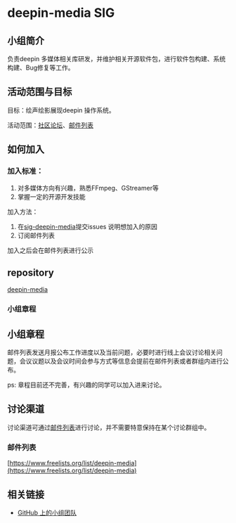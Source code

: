 # deepin-media SIG

## 小组简介

负责deepin 多媒体相关库研发，并维护相关开源软件包，进行软件包构建、系统构建、Bug修复等工作。

## 活动范围与目标

目标：绘声绘影展现deepin 操作系统。

活动范围：[社区论坛](https://bbs.deepin.org/)、[邮件列表](https://www.freelists.org/list/deepin-media)

## 如何加入

### 加入标准： 

1. 对多媒体方向有兴趣，熟悉FFmpeg、GStreamer等
2. 掌握一定的开源开发技能

加入方法：

1. 在[sig-deepin-media](https://github.com/deepin-community/sig-deepin-media/issues)提交issues 说明想加入的原因
2. 订阅邮件列表

加入之后会在邮件列表进行公示

##  repository

[deepin-media](https://github.com/deepin-community/sig-deepin-media)

### 小组章程

## 小组章程

邮件列表发送月报公布工作进度以及当前问题，必要时进行线上会议讨论相关问题，会议议题以及会议时间会参与方式等信息会提前在邮件列表或者群组内进行公布。

ps: 章程目前还不完善，有兴趣的同学可以加入进来讨论。 

## 讨论渠道

讨论渠道可通过[邮件列表](https://www.freelists.org/list/deepin-media)进行讨论，并不需要特意保持在某个讨论群组中。

### 邮件列表

[https://www.freelists.org/list/deepin-media](https://www.freelists.org/list/deepin-media)

## 相关链接

- [GitHub 上的小组团队](https://github.com/orgs/deepin-community/teams/deepin-media)
